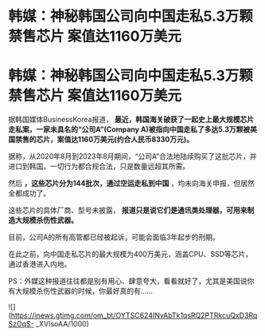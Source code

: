 # 韩媒：神秘韩国公司向中国走私5.3万颗禁售芯片 案值达1160万美元

# 韩媒：神秘韩国公司向中国走私5.3万颗禁售芯片 案值达1160万美元

据韩国媒体BusinessKorea报道， **最近，韩国海关破获了一起史上最大规模芯片走私案，一家未具名的“公司A”(Company
A)被指向中国走私了多达5.3万颗被美国禁售的芯片，案值达1160万美元(约合人民币8330万元)。**

据称，从2020年8月到2023年8月期间，“公司A”合法地陆续购买了这批芯片，并进口到韩国，一切行为都合规合法，只是数量远超其所需。

然后 **，这些芯片分为144批次，通过空运走私到中国** ，均未向海关申报，但居然全都成功了。

这些芯片的具体厂商、型号未披露， **报道只是说它们是通讯类处理器，可用来制造大规模杀伤性武器。**

目前，公司A的所有高管都已经被起诉，可能会面临3年起步的刑期。

在此之前，向中国走私芯片的最大规模为400万美元，涵盖CPU、SSD等芯片，通过香港进入内地。

PS：外媒这种报道往往都是别有用心、肆意夸大，看看就好了，尤其是美国说你有大规模杀伤性武器的时候，你最好真的有……

![](https://inews.gtimg.com/om_bt/OYTSC624INvAbTk1qsRQ2PTRkcuQxD3RqSzOqS-
_XVIsoAA/1000)

